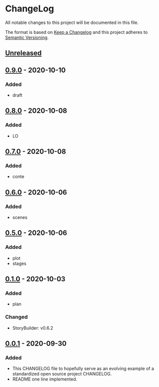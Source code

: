 # ChangeLog
All notable changes to this project will be documented in this file.

The format is based on [Keep a Changelog](http://keepachangelog.com/en/1.0.0/)
and this project adheres to [Semantic Versioning](http://semver.org/spec/v2.0.0.html).

## [Unreleased]

## [0.9.0] - 2020-10-10
### Added
- draft

## [0.8.0] - 2020-10-08
### Added
- LO

## [0.7.0] - 2020-10-08
### Added
- conte

## [0.6.0] - 2020-10-06
### Added
- scenes

## [0.5.0] - 2020-10-06
### Added
- plot
- stages

## [0.1.0] - 2020-10-03
### Added
- plan
### Changed
- StoryBuilder: v0.6.2

## [0.0.1] - 2020-09-30
### Added
- This CHANGELOG file to hopefully serve as an evolving example of a standardized open source project CHANGELOG.
- README one line implemented.

[Unreleased]: https://github.com/My-Novel-Management/cobalt210-yuri-sf/compare/v0.9.0...HEAD
[0.9.0]: https://github.com/My-Novel-Management/cobalt210-yuri-sf/releases/v0.9.0
[0.8.0]: https://github.com/My-Novel-Management/cobalt210-yuri-sf/releases/v0.8.0
[0.7.0]: https://github.com/My-Novel-Management/cobalt210-yuri-sf/releases/v0.7.0
[0.6.0]: https://github.com/My-Novel-Management/cobalt210-yuri-sf/releases/v0.6.0
[0.5.0]: https://github.com/My-Novel-Management/cobalt210-yuri-sf/releases/v0.5.0
[0.1.0]: https://github.com/My-Novel-Management/cobalt210-yuri-sf/releases/v0.1.0
[0.0.1]: https://github.com/My-Novel-Management/cobalt210-yuri-sf/releases/v0.0.1

